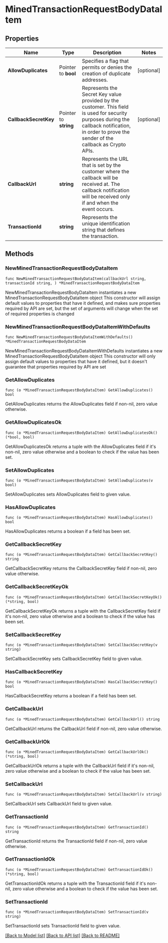 # MinedTransactionRequestBodyDataItem

## Properties

Name | Type | Description | Notes
------------ | ------------- | ------------- | -------------
**AllowDuplicates** | Pointer to **bool** | Specifies a flag that permits or denies the creation of duplicate addresses. | [optional] 
**CallbackSecretKey** | Pointer to **string** | Represents the Secret Key value provided by the customer. This field is used for security purposes during the callback notification, in order to prove the sender of the callback as Crypto APIs. | [optional] 
**CallbackUrl** | **string** | Represents the URL that is set by the customer where the callback will be received at. The callback notification will be received only if and when the event occurs. | 
**TransactionId** | **string** | Represents the unique identification string that defines the transaction. | 

## Methods

### NewMinedTransactionRequestBodyDataItem

`func NewMinedTransactionRequestBodyDataItem(callbackUrl string, transactionId string, ) *MinedTransactionRequestBodyDataItem`

NewMinedTransactionRequestBodyDataItem instantiates a new MinedTransactionRequestBodyDataItem object
This constructor will assign default values to properties that have it defined,
and makes sure properties required by API are set, but the set of arguments
will change when the set of required properties is changed

### NewMinedTransactionRequestBodyDataItemWithDefaults

`func NewMinedTransactionRequestBodyDataItemWithDefaults() *MinedTransactionRequestBodyDataItem`

NewMinedTransactionRequestBodyDataItemWithDefaults instantiates a new MinedTransactionRequestBodyDataItem object
This constructor will only assign default values to properties that have it defined,
but it doesn't guarantee that properties required by API are set

### GetAllowDuplicates

`func (o *MinedTransactionRequestBodyDataItem) GetAllowDuplicates() bool`

GetAllowDuplicates returns the AllowDuplicates field if non-nil, zero value otherwise.

### GetAllowDuplicatesOk

`func (o *MinedTransactionRequestBodyDataItem) GetAllowDuplicatesOk() (*bool, bool)`

GetAllowDuplicatesOk returns a tuple with the AllowDuplicates field if it's non-nil, zero value otherwise
and a boolean to check if the value has been set.

### SetAllowDuplicates

`func (o *MinedTransactionRequestBodyDataItem) SetAllowDuplicates(v bool)`

SetAllowDuplicates sets AllowDuplicates field to given value.

### HasAllowDuplicates

`func (o *MinedTransactionRequestBodyDataItem) HasAllowDuplicates() bool`

HasAllowDuplicates returns a boolean if a field has been set.

### GetCallbackSecretKey

`func (o *MinedTransactionRequestBodyDataItem) GetCallbackSecretKey() string`

GetCallbackSecretKey returns the CallbackSecretKey field if non-nil, zero value otherwise.

### GetCallbackSecretKeyOk

`func (o *MinedTransactionRequestBodyDataItem) GetCallbackSecretKeyOk() (*string, bool)`

GetCallbackSecretKeyOk returns a tuple with the CallbackSecretKey field if it's non-nil, zero value otherwise
and a boolean to check if the value has been set.

### SetCallbackSecretKey

`func (o *MinedTransactionRequestBodyDataItem) SetCallbackSecretKey(v string)`

SetCallbackSecretKey sets CallbackSecretKey field to given value.

### HasCallbackSecretKey

`func (o *MinedTransactionRequestBodyDataItem) HasCallbackSecretKey() bool`

HasCallbackSecretKey returns a boolean if a field has been set.

### GetCallbackUrl

`func (o *MinedTransactionRequestBodyDataItem) GetCallbackUrl() string`

GetCallbackUrl returns the CallbackUrl field if non-nil, zero value otherwise.

### GetCallbackUrlOk

`func (o *MinedTransactionRequestBodyDataItem) GetCallbackUrlOk() (*string, bool)`

GetCallbackUrlOk returns a tuple with the CallbackUrl field if it's non-nil, zero value otherwise
and a boolean to check if the value has been set.

### SetCallbackUrl

`func (o *MinedTransactionRequestBodyDataItem) SetCallbackUrl(v string)`

SetCallbackUrl sets CallbackUrl field to given value.


### GetTransactionId

`func (o *MinedTransactionRequestBodyDataItem) GetTransactionId() string`

GetTransactionId returns the TransactionId field if non-nil, zero value otherwise.

### GetTransactionIdOk

`func (o *MinedTransactionRequestBodyDataItem) GetTransactionIdOk() (*string, bool)`

GetTransactionIdOk returns a tuple with the TransactionId field if it's non-nil, zero value otherwise
and a boolean to check if the value has been set.

### SetTransactionId

`func (o *MinedTransactionRequestBodyDataItem) SetTransactionId(v string)`

SetTransactionId sets TransactionId field to given value.



[[Back to Model list]](../README.md#documentation-for-models) [[Back to API list]](../README.md#documentation-for-api-endpoints) [[Back to README]](../README.md)


